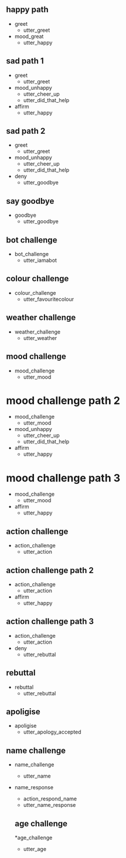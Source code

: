 ## happy path
* greet
  - utter_greet
* mood_great
  - utter_happy

## sad path 1
* greet
  - utter_greet
* mood_unhappy
  - utter_cheer_up
  - utter_did_that_help
* affirm
  - utter_happy

## sad path 2
* greet
  - utter_greet
* mood_unhappy
  - utter_cheer_up
  - utter_did_that_help
* deny
  - utter_goodbye

## say goodbye
* goodbye
  - utter_goodbye

## bot challenge
* bot_challenge
  - utter_iamabot

## colour challenge
* colour_challenge
  - utter_favouritecolour

## weather challenge
* weather_challenge
  - utter_weather

## mood challenge
* mood_challenge
  - utter_mood

# mood challenge path 2
* mood_challenge
  - utter_mood
* mood_unhappy
  - utter_cheer_up
  - utter_did_that_help
* affirm
  - utter_happy
  
# mood challenge path 3
* mood_challenge
  - utter_mood
* affirm
  - utter_happy

## action challenge
* action_challenge
  - utter_action

## action challenge path 2
* action_challenge
  - utter_action
* affirm
  - utter_happy 

## action challenge path 3
* action_challenge
  - utter_action
* deny
  - utter_rebuttal 

## rebuttal
* rebuttal
  - utter_rebuttal

## apoligise
* apoligise
  - utter_apology_accepted

## name challenge
* name_challenge
  - utter_name
* name_response
  - action_respond_name
  - utter_name_response

  ## age challenge
  *age_challenge
  - utter_age
